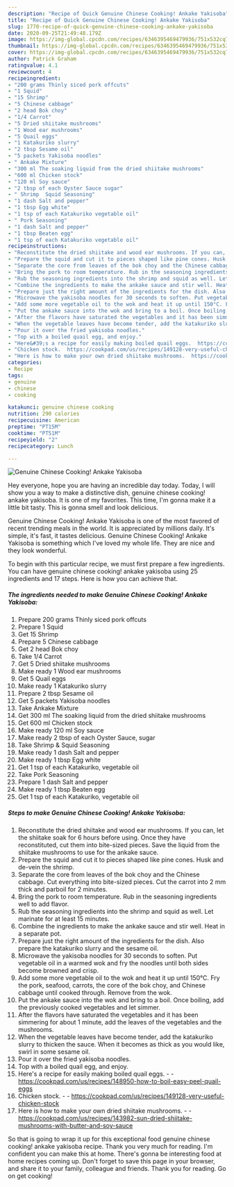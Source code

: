 ```yaml
---
description: "Recipe of Quick Genuine Chinese Cooking! Ankake Yakisoba"
title: "Recipe of Quick Genuine Chinese Cooking! Ankake Yakisoba"
slug: 1770-recipe-of-quick-genuine-chinese-cooking-ankake-yakisoba
date: 2020-09-25T21:49:48.179Z
image: https://img-global.cpcdn.com/recipes/6346395469479936/751x532cq70/genuine-chinese-cooking-ankake-yakisoba-recipe-main-photo.jpg
thumbnail: https://img-global.cpcdn.com/recipes/6346395469479936/751x532cq70/genuine-chinese-cooking-ankake-yakisoba-recipe-main-photo.jpg
cover: https://img-global.cpcdn.com/recipes/6346395469479936/751x532cq70/genuine-chinese-cooking-ankake-yakisoba-recipe-main-photo.jpg
author: Patrick Graham
ratingvalue: 4.1
reviewcount: 4
recipeingredient:
- "200 grams Thinly siced pork offcuts"
- "1 Squid"
- "15 Shrimp"
- "5 Chinese cabbage"
- "2 head Bok choy"
- "1/4 Carrot"
- "5 Dried shiitake mushrooms"
- "1 Wood ear mushrooms"
- "5 Quail eggs"
- "1 Katakuriko slurry"
- "2 tbsp Sesame oil"
- "5 packets Yakisoba noodles"
- " Ankake Mixture"
- "300 ml The soaking liquid from the dried shiitake mushrooms"
- "600 ml Chicken stock"
- "120 ml Soy sauce"
- "2 tbsp of each Oyster Sauce sugar"
- " Shrimp  Squid Seasoning"
- "1 dash Salt and pepper"
- "1 tbsp Egg white"
- "1 tsp of each Katakuriko vegetable oil"
- " Pork Seasoning"
- "1 dash Salt and pepper"
- "1 tbsp Beaten egg"
- "1 tsp of each Katakuriko vegetable oil"
recipeinstructions:
- "Reconstitute the dried shiitake and wood ear mushrooms. If you can, let the shiitake soak for 6 hours before using. Once they have reconstituted, cut them into bite-sized pieces. Save the liquid from the shiitake mushrooms to use for the ankake sauce."
- "Prepare the squid and cut it to pieces shaped like pine cones. Husk and de-vein the shrimp."
- "Separate the core from leaves of the bok choy and the Chinese cabbage. Cut everything into bite-sized pieces. Cut the carrot into 2 mm thick and parboil for 2 minutes."
- "Bring the pork to room temperature. Rub in the seasoning ingredients well to add flavor."
- "Rub the seasoning ingredients into the shrimp and squid as well. Let marinate for at least 15 minutes."
- "Combine the ingredients to make the ankake sauce and stir well. Heat in a separate pot."
- "Prepare just the right amount of the ingredients for the dish. Also prepare the katakuriko slurry and the sesame oil."
- "Microwave the yakisoba noodles for 30 seconds to soften. Put vegetable oil in a warmed wok and fry the noodles until both sides become browned and crisp."
- "Add some more vegetable oil to the wok and heat it up until 150°C. Fry the pork, seafood, carrots, the core of the bok choy, and Chinese cabbage until cooked through. Remove from the wok."
- "Put the ankake sauce into the wok and bring to a boil. Once boiling, add the previously cooked vegetables and let simmer."
- "After the flavors have saturated the vegetables and it has been simmering for about 1 minute, add the leaves of the vegetables and the mushrooms."
- "When the vegetable leaves have become tender, add the katakuriko slurry to thicken the sauce. When it becomes as thick as you would like, swirl in some sesame oil."
- "Pour it over the fried yakisoba noodles."
- "Top with a boiled quail egg, and enjoy."
- "Here&#39;s a recipe for easily making boiled quail eggs.  https://cookpad.com/us/recipes/148950-how-to-boil-easy-peel-quail-eggs"
- "Chicken stock.  https://cookpad.com/us/recipes/149128-very-useful-chicken-stock"
- "Here is how to make your own dried shiitake mushrooms.  https://cookpad.com/us/recipes/143982-sun-dried-shiitake-mushrooms-with-butter-and-soy-sauce"
categories:
- Recipe
tags:
- genuine
- chinese
- cooking

katakunci: genuine chinese cooking 
nutrition: 290 calories
recipecuisine: American
preptime: "PT15M"
cooktime: "PT51M"
recipeyield: "2"
recipecategory: Lunch

---
```



![Genuine Chinese Cooking! Ankake Yakisoba](https://img-global.cpcdn.com/recipes/6346395469479936/751x532cq70/genuine-chinese-cooking-ankake-yakisoba-recipe-main-photo.jpg)

Hey everyone, hope you are having an incredible day today. Today, I will show you a way to make a distinctive dish, genuine chinese cooking! ankake yakisoba. It is one of my favorites. This time, I'm gonna make it a little bit tasty. This is gonna smell and look delicious.

Genuine Chinese Cooking! Ankake Yakisoba is one of the most favored of recent trending meals in the world. It is appreciated by millions daily. It's simple, it's fast, it tastes delicious. Genuine Chinese Cooking! Ankake Yakisoba is something which I've loved my whole life. They are nice and they look wonderful.




To begin with this particular recipe, we must first prepare a few ingredients. You can have genuine chinese cooking! ankake yakisoba using 25 ingredients and 17 steps. Here is how you can achieve that.

<!--inarticleads1-->

##### The ingredients needed to make Genuine Chinese Cooking! Ankake Yakisoba:

1. Prepare 200 grams Thinly siced pork offcuts
1. Prepare 1 Squid
1. Get 15 Shrimp
1. Prepare 5 Chinese cabbage
1. Get 2 head Bok choy
1. Take 1/4 Carrot
1. Get 5 Dried shiitake mushrooms
1. Make ready 1 Wood ear mushrooms
1. Get 5 Quail eggs
1. Make ready 1 Katakuriko slurry
1. Prepare 2 tbsp Sesame oil
1. Get 5 packets Yakisoba noodles
1. Take  Ankake Mixture
1. Get 300 ml The soaking liquid from the dried shiitake mushrooms
1. Get 600 ml Chicken stock
1. Make ready 120 ml Soy sauce
1. Make ready 2 tbsp of each Oyster Sauce, sugar
1. Take  Shrimp &amp; Squid Seasoning
1. Make ready 1 dash Salt and pepper
1. Make ready 1 tbsp Egg white
1. Get 1 tsp of each Katakuriko, vegetable oil
1. Take  Pork Seasoning
1. Prepare 1 dash Salt and pepper
1. Make ready 1 tbsp Beaten egg
1. Get 1 tsp of each Katakuriko, vegetable oil




<!--inarticleads2-->

##### Steps to make Genuine Chinese Cooking! Ankake Yakisoba:

1. Reconstitute the dried shiitake and wood ear mushrooms. If you can, let the shiitake soak for 6 hours before using. Once they have reconstituted, cut them into bite-sized pieces. Save the liquid from the shiitake mushrooms to use for the ankake sauce.
1. Prepare the squid and cut it to pieces shaped like pine cones. Husk and de-vein the shrimp.
1. Separate the core from leaves of the bok choy and the Chinese cabbage. Cut everything into bite-sized pieces. Cut the carrot into 2 mm thick and parboil for 2 minutes.
1. Bring the pork to room temperature. Rub in the seasoning ingredients well to add flavor.
1. Rub the seasoning ingredients into the shrimp and squid as well. Let marinate for at least 15 minutes.
1. Combine the ingredients to make the ankake sauce and stir well. Heat in a separate pot.
1. Prepare just the right amount of the ingredients for the dish. Also prepare the katakuriko slurry and the sesame oil.
1. Microwave the yakisoba noodles for 30 seconds to soften. Put vegetable oil in a warmed wok and fry the noodles until both sides become browned and crisp.
1. Add some more vegetable oil to the wok and heat it up until 150°C. Fry the pork, seafood, carrots, the core of the bok choy, and Chinese cabbage until cooked through. Remove from the wok.
1. Put the ankake sauce into the wok and bring to a boil. Once boiling, add the previously cooked vegetables and let simmer.
1. After the flavors have saturated the vegetables and it has been simmering for about 1 minute, add the leaves of the vegetables and the mushrooms.
1. When the vegetable leaves have become tender, add the katakuriko slurry to thicken the sauce. When it becomes as thick as you would like, swirl in some sesame oil.
1. Pour it over the fried yakisoba noodles.
1. Top with a boiled quail egg, and enjoy.
1. Here&#39;s a recipe for easily making boiled quail eggs. -  - https://cookpad.com/us/recipes/148950-how-to-boil-easy-peel-quail-eggs
1. Chicken stock. -  - https://cookpad.com/us/recipes/149128-very-useful-chicken-stock
1. Here is how to make your own dried shiitake mushrooms. -  - https://cookpad.com/us/recipes/143982-sun-dried-shiitake-mushrooms-with-butter-and-soy-sauce




So that is going to wrap it up for this exceptional food genuine chinese cooking! ankake yakisoba recipe. Thank you very much for reading. I'm confident you can make this at home. There's gonna be interesting food at home recipes coming up. Don't forget to save this page in your browser, and share it to your family, colleague and friends. Thank you for reading. Go on get cooking!
